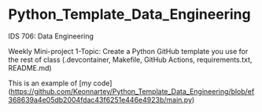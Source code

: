 # Python_Template_Data_Engineering
IDS 706: Data Engineering 

Weekly Mini-project 1-Topic:  Create a Python GitHub template you use for the rest of class (.devcontainer, Makefile, GitHub Actions, requirements.txt, README.md)

This is an example of [my code] (https://github.com/Keonnartey/Python_Template_Data_Engineering/blob/ef368639a4e05db2004fdac43f6251e446e4923b/main.py)
